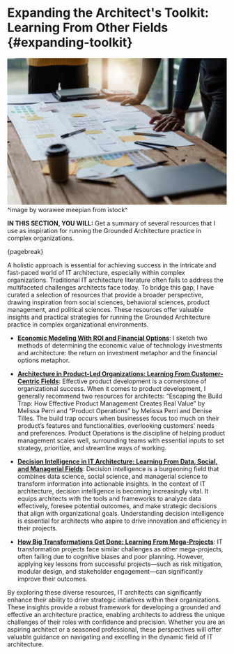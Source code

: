 

# Expanding the Architect's Toolkit: Learning From Other Fields {#expanding-toolkit}

![](assets/images/istock/iStock-1444086274.jpg)
^image by worawee meepian from istock^

**IN THIS SECTION, YOU WILL:**  Get a summary of several resources that I use as inspiration for running the Grounded Architecture practice in complex organizations.

{pagebreak}

A holistic approach is essential for achieving success in the intricate and fast-paced world of IT architecture, especially within complex organizations. Traditional IT architecture literature often fails to address the multifaceted challenges architects face today. To bridge this gap, I have curated a selection of resources that provide a broader perspective, drawing inspiration from social sciences, behavioral sciences, product management, and political sciences. These resources offer valuable insights and practical strategies for running the Grounded Architecture practice in complex organizational environments.

* [**Economic Modeling With ROI and Financial Options**](#economics): I sketch two methods of determining the economic value of technology investments and architecture: the return on investment metaphor and the financial options metaphor.

* **[Architecture in Product-Led Organizations: Learning From Customer-Centric Fields](#product)**: Effective product development is a cornerstone of organizational success. When it comes to product development, I generally recommend two resources for architects: “Escaping the Build Trap: How Effective Product Management Creates Real Value” by Melissa Perri and “Product Operations” by Melissa Perri and Denise Tilles. The build trap occurs when businesses focus too much on their product’s features and functionalities, overlooking customers’ needs and preferences. Product Operations is the discipline of helping product management scales well, surrounding teams with essential inputs to set strategy, prioritize, and streamline ways of working.

* **[Decision Intelligence in IT Architecture: Learning From Data, Social, and Managerial Fields](#decision-intelligence)**: Decision intelligence is a burgeoning field that combines data science, social science, and managerial science to transform information into actionable insights. In the context of IT architecture, decision intelligence is becoming increasingly vital. It equips architects with the tools and frameworks to analyze data effectively, foresee potential outcomes, and make strategic decisions that align with organizational goals. Understanding decision intelligence is essential for architects who aspire to drive innovation and efficiency in their projects.

* **[How Big Transformations Get Done: Learning From Mega-Projects](big-projects)**: IT transformation projects face similar challenges as other mega-projects, often failing due to cognitive biases and poor planning. However, applying key lessons from successful projects—such as risk mitigation, modular design, and stakeholder engagement—can significantly improve their outcomes.

By exploring these diverse resources, IT architects can significantly enhance their ability to drive strategic initiatives within their organizations. These insights provide a robust framework for developing a grounded and effective an architecture practice, enabling architects to address the unique challenges of their roles with confidence and precision. Whether you are an aspiring architect or a seasoned professional, these perspectives will offer valuable guidance on navigating and excelling in the dynamic field of IT architecture.
